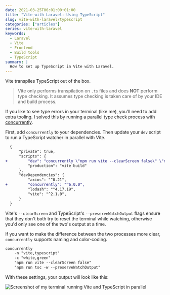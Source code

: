 ```yaml
---
date: 2021-03-25T06:01:00+01:00
title: "Vite with Laravel: Using TypeScript"
slug: vite-with-laravel/typescript
categories: ["articles"]
series: vite-with-laravel
keywords:
  - Laravel
  - Vite
  - Frontend
  - Build tools
  - TypeScript
summary: |
  How to set up TypeScript in Vite with Laravel.
---
```


Vite transpiles TypeScript out of the box.

> Vite only performs transpilation on `.ts` files and does **NOT** perform type checking. It assumes type checking is taken care of by your IDE and build process.

If you like to see type errors in your terminal (like me), you'll need to add extra tooling. I solved this by running a parallel type check process with [concurrently](https://www.npmjs.com/package/concurrently).

First, add `concurrently` to your dependencies. Then update your `dev` script to run a TypeScript watcher in parallel with Vite.

```diff
  {
      "private": true,
      "scripts": {
+         "dev": "concurrently \"npm run vite --clearScreen false\" \"npm run tsc -w --preserveWatchOutput\"",
          "production": "vite build"
      },
      "devDependencies": {
          "axios": "^0.21",
+         "concurrently": "^6.0.0",
          "lodash": "^4.17.19",
          "vite": "^2.1.0",
      }
  }
```

Vite's `--clearScreen` and TypeScript's `--preserveWatchOutput` flags ensure that they don't both try to reset the terminal while watching, otherwise you'd only see one of the two's output at a time.

If you want to make the difference between the two processes more clear, `concurrently` supports naming and color-coding.

```txt
concurrently 
    -n "vite,typescript" 
    -c "white,green" 
    "npm run vite --clearScreen false" 
    "npm run tsc -w --preserveWatchOutput"
```

With these settings, your output will look like this:

![Screenshot of my terminal running Vite and TypeScript in parallel](/media/vite-typescript.png)
